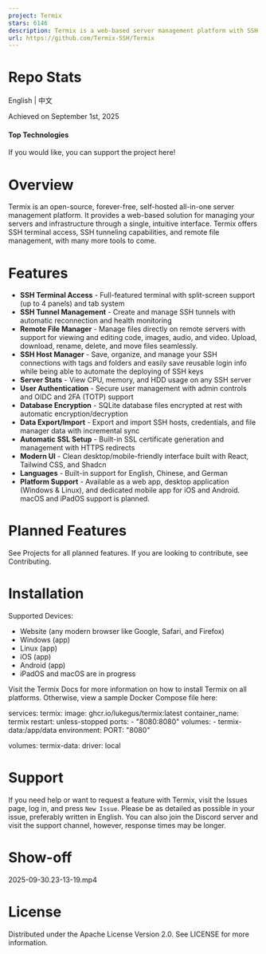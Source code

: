 ```yaml
---
project: Termix
stars: 6146
description: Termix is a web-based server management platform with SSH terminal, tunneling, and file editing capabilities.
url: https://github.com/Termix-SSH/Termix
---
```


Repo Stats
==========

English | 中文

  
Achieved on September 1st, 2025

#### Top Technologies

  

If you would like, you can support the project here!  

Overview
========

Termix is an open-source, forever-free, self-hosted all-in-one server management platform. It provides a web-based solution for managing your servers and infrastructure through a single, intuitive interface. Termix offers SSH terminal access, SSH tunneling capabilities, and remote file management, with many more tools to come.

Features
========

-   **SSH Terminal Access** - Full-featured terminal with split-screen support (up to 4 panels) and tab system
-   **SSH Tunnel Management** - Create and manage SSH tunnels with automatic reconnection and health monitoring
-   **Remote File Manager** - Manage files directly on remote servers with support for viewing and editing code, images, audio, and video. Upload, download, rename, delete, and move files seamlessly.
-   **SSH Host Manager** - Save, organize, and manage your SSH connections with tags and folders and easily save reusable login info while being able to automate the deploying of SSH keys
-   **Server Stats** - View CPU, memory, and HDD usage on any SSH server
-   **User Authentication** - Secure user management with admin controls and OIDC and 2FA (TOTP) support
-   **Database Encryption** - SQLite database files encrypted at rest with automatic encryption/decryption
-   **Data Export/Import** - Export and import SSH hosts, credentials, and file manager data with incremental sync
-   **Automatic SSL Setup** - Built-in SSL certificate generation and management with HTTPS redirects
-   **Modern UI** - Clean desktop/mobile-friendly interface built with React, Tailwind CSS, and Shadcn
-   **Languages** - Built-in support for English, Chinese, and German
-   **Platform Support** - Available as a web app, desktop application (Windows & Linux), and dedicated mobile app for iOS and Android. macOS and iPadOS support is planned.

Planned Features
================

See Projects for all planned features. If you are looking to contribute, see Contributing.

Installation
============

Supported Devices:

-   Website (any modern browser like Google, Safari, and Firefox)
-   Windows (app)
-   Linux (app)
-   iOS (app)
-   Android (app)
-   iPadOS and macOS are in progress

Visit the Termix Docs for more information on how to install Termix on all platforms. Otherwise, view a sample Docker Compose file here:

services:
  termix:
    image: ghcr.io/lukegus/termix:latest
    container\_name: termix
    restart: unless-stopped
    ports:
      - "8080:8080"
    volumes:
      - termix-data:/app/data
    environment:
      PORT: "8080"

volumes:
  termix-data:
    driver: local

Support
=======

If you need help or want to request a feature with Termix, visit the Issues page, log in, and press `New Issue`. Please be as detailed as possible in your issue, preferably written in English. You can also join the Discord server and visit the support channel, however, response times may be longer.

Show-off
========

2025-09-30.23-13-19.mp4

License
=======

Distributed under the Apache License Version 2.0. See LICENSE for more information.
